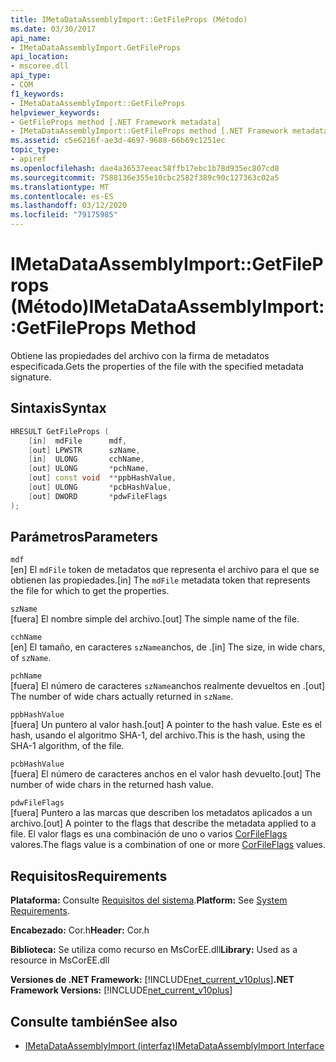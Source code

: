 ```yaml
---
title: IMetaDataAssemblyImport::GetFileProps (Método)
ms.date: 03/30/2017
api_name:
- IMetaDataAssemblyImport.GetFileProps
api_location:
- mscoree.dll
api_type:
- COM
f1_keywords:
- IMetaDataAssemblyImport::GetFileProps
helpviewer_keywords:
- GetFileProps method [.NET Framework metadata]
- IMetaDataAssemblyImport::GetFileProps method [.NET Framework metadata]
ms.assetid: c5e6216f-ae3d-4697-9688-66b69c1251ec
topic_type:
- apiref
ms.openlocfilehash: dae4a36537eeac58ffb17ebc1b78d935ec807cd8
ms.sourcegitcommit: 7588136e355e10cbc2582f389c90c127363c02a5
ms.translationtype: MT
ms.contentlocale: es-ES
ms.lasthandoff: 03/12/2020
ms.locfileid: "79175985"
---
```

# <a name="imetadataassemblyimportgetfileprops-method"></a><span data-ttu-id="9c66a-102">IMetaDataAssemblyImport::GetFileProps (Método)</span><span class="sxs-lookup"><span data-stu-id="9c66a-102">IMetaDataAssemblyImport::GetFileProps Method</span></span>
<span data-ttu-id="9c66a-103">Obtiene las propiedades del archivo con la firma de metadatos especificada.</span><span class="sxs-lookup"><span data-stu-id="9c66a-103">Gets the properties of the file with the specified metadata signature.</span></span>  
  
## <a name="syntax"></a><span data-ttu-id="9c66a-104">Sintaxis</span><span class="sxs-lookup"><span data-stu-id="9c66a-104">Syntax</span></span>  
  
```cpp  
HRESULT GetFileProps (  
    [in]  mdFile      mdf,
    [out] LPWSTR      szName,
    [in]  ULONG       cchName,
    [out] ULONG       *pchName,
    [out] const void  **ppbHashValue,
    [out] ULONG       *pcbHashValue,
    [out] DWORD       *pdwFileFlags  
);  
```  
  
## <a name="parameters"></a><span data-ttu-id="9c66a-105">Parámetros</span><span class="sxs-lookup"><span data-stu-id="9c66a-105">Parameters</span></span>  
 `mdf`  
 <span data-ttu-id="9c66a-106">[en] El `mdFile` token de metadatos que representa el archivo para el que se obtienen las propiedades.</span><span class="sxs-lookup"><span data-stu-id="9c66a-106">[in] The `mdFile` metadata token that represents the file for which to get the properties.</span></span>  
  
 `szName`  
 <span data-ttu-id="9c66a-107">[fuera] El nombre simple del archivo.</span><span class="sxs-lookup"><span data-stu-id="9c66a-107">[out] The simple name of the file.</span></span>  
  
 `cchName`  
 <span data-ttu-id="9c66a-108">[en] El tamaño, en caracteres `szName`anchos, de .</span><span class="sxs-lookup"><span data-stu-id="9c66a-108">[in] The size, in wide chars, of `szName`.</span></span>  
  
 `pchName`  
 <span data-ttu-id="9c66a-109">[fuera] El número de caracteres `szName`anchos realmente devueltos en .</span><span class="sxs-lookup"><span data-stu-id="9c66a-109">[out] The number of wide chars actually returned in `szName`.</span></span>  
  
 `ppbHashValue`  
 <span data-ttu-id="9c66a-110">[fuera] Un puntero al valor hash.</span><span class="sxs-lookup"><span data-stu-id="9c66a-110">[out] A pointer to the hash value.</span></span> <span data-ttu-id="9c66a-111">Este es el hash, usando el algoritmo SHA-1, del archivo.</span><span class="sxs-lookup"><span data-stu-id="9c66a-111">This is the hash, using the SHA-1 algorithm, of the file.</span></span>  
  
 `pcbHashValue`  
 <span data-ttu-id="9c66a-112">[fuera] El número de caracteres anchos en el valor hash devuelto.</span><span class="sxs-lookup"><span data-stu-id="9c66a-112">[out] The number of wide chars in the returned hash value.</span></span>  
  
 `pdwFileFlags`  
 <span data-ttu-id="9c66a-113">[fuera] Puntero a las marcas que describen los metadatos aplicados a un archivo.</span><span class="sxs-lookup"><span data-stu-id="9c66a-113">[out] A pointer to the flags that describe the metadata applied to a file.</span></span> <span data-ttu-id="9c66a-114">El valor flags es una combinación de uno o varios [CorFileFlags](../../../../docs/framework/unmanaged-api/metadata/corfileflags-enumeration.md) valores.</span><span class="sxs-lookup"><span data-stu-id="9c66a-114">The flags value is a combination of one or more [CorFileFlags](../../../../docs/framework/unmanaged-api/metadata/corfileflags-enumeration.md) values.</span></span>  
  
## <a name="requirements"></a><span data-ttu-id="9c66a-115">Requisitos</span><span class="sxs-lookup"><span data-stu-id="9c66a-115">Requirements</span></span>  
 <span data-ttu-id="9c66a-116">**Plataforma:** Consulte [Requisitos del sistema](../../../../docs/framework/get-started/system-requirements.md).</span><span class="sxs-lookup"><span data-stu-id="9c66a-116">**Platform:** See [System Requirements](../../../../docs/framework/get-started/system-requirements.md).</span></span>  
  
 <span data-ttu-id="9c66a-117">**Encabezado:** Cor.h</span><span class="sxs-lookup"><span data-stu-id="9c66a-117">**Header:** Cor.h</span></span>  
  
 <span data-ttu-id="9c66a-118">**Biblioteca:** Se utiliza como recurso en MsCorEE.dll</span><span class="sxs-lookup"><span data-stu-id="9c66a-118">**Library:** Used as a resource in MsCorEE.dll</span></span>  
  
 <span data-ttu-id="9c66a-119">**Versiones de .NET Framework:** [!INCLUDE[net_current_v10plus](../../../../includes/net-current-v10plus-md.md)]</span><span class="sxs-lookup"><span data-stu-id="9c66a-119">**.NET Framework Versions:** [!INCLUDE[net_current_v10plus](../../../../includes/net-current-v10plus-md.md)]</span></span>  
  
## <a name="see-also"></a><span data-ttu-id="9c66a-120">Consulte también</span><span class="sxs-lookup"><span data-stu-id="9c66a-120">See also</span></span>

- [<span data-ttu-id="9c66a-121">IMetaDataAssemblyImport (interfaz)</span><span class="sxs-lookup"><span data-stu-id="9c66a-121">IMetaDataAssemblyImport Interface</span></span>](../../../../docs/framework/unmanaged-api/metadata/imetadataassemblyimport-interface.md)
